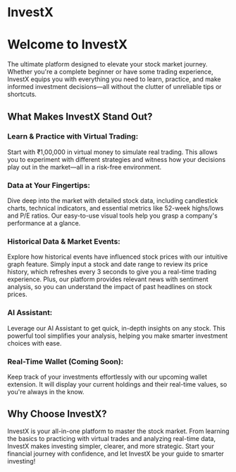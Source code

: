 # InvestX

<h1>Welcome to InvestX</h1>
    <p>The ultimate platform designed to elevate your stock market journey. Whether you're a complete beginner or have some trading experience, InvestX equips you with everything you need to learn, practice, and make informed investment decisions—all without the clutter of unreliable tips or shortcuts.</p>
<h2>What Makes InvestX Stand Out?</h2>
<h3>Learn & Practice with Virtual Trading:</h3>
    <p>Start with ₹1,00,000 in virtual money to simulate real trading. This allows you to experiment with different strategies and witness how your decisions play out in the market—all in a risk-free environment.</p>

<h3>Data at Your Fingertips:</h3>
    <p>Dive deep into the market with detailed stock data, including candlestick charts, technical indicators, and essential metrics like 52-week highs/lows and P/E ratios. Our easy-to-use visual tools help you grasp a company's performance at a glance.</p>

<h3>Historical Data & Market Events:</h3>
    <p>Explore how historical events have influenced stock prices with our intuitive graph feature. Simply input a stock and date range to review its price history, which refreshes every 3 seconds to give you a real-time trading experience. Plus, our platform provides relevant news with sentiment analysis, so you can understand the impact of past headlines on stock prices.</p>

<h3>AI Assistant:</h3>
    <p>Leverage our AI Assistant to get quick, in-depth insights on any stock. This powerful tool simplifies your analysis, helping you make smarter investment choices with ease.</p>

<h3>Real-Time Wallet (Coming Soon):</h3>
    <p>Keep track of your investments effortlessly with our upcoming wallet extension. It will display your current holdings and their real-time values, so you're always in the know.</p>

<h2>Why Choose InvestX?</h2>
    <p>InvestX is your all-in-one platform to master the stock market. From learning the basics to practicing with virtual trades and analyzing real-time data, InvestX makes investing simpler, clearer, and more strategic. Start your financial journey with confidence, and let InvestX be your guide to smarter investing!</p>
